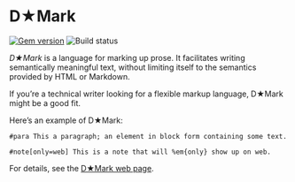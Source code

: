 # D★Mark

[![Gem version](https://img.shields.io/gem/v/d-mark.svg)](http://rubygems.org/gems/d-mark)
![Build status](https://img.shields.io/github/checks-status/ddfreyne/d-mark/main)

_D★Mark_ is a language for marking up prose. It facilitates writing semantically meaningful text, without limiting itself to the semantics provided by HTML or Markdown.

If you’re a technical writer looking for a flexible markup language, D★Mark might be a good fit.

Here’s an example of D★Mark:

```
#para This a paragraph; an element in block form containing some text.

#note[only=web] This is a note that will %em{only} show up on web.
```

For details, see the [D★Mark web page](http://ddfreyne.github.io/d-mark/).

